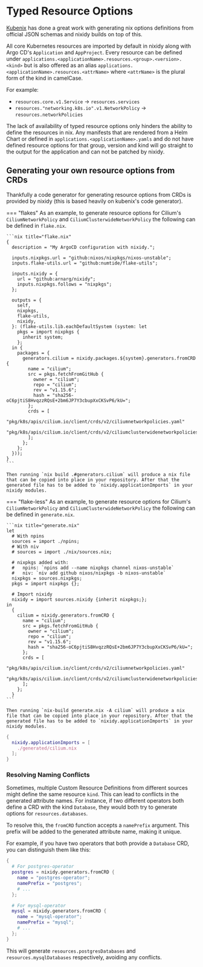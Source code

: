 # Typed Resource Options

[Kubenix](https://github.com/hall/kubenix/) has done a great work with generating nix options definitions from official JSON schemas and nixidy builds on top of this.

All core Kubernetes resources are imported by default in nixidy along with Argo CD's `Application` and `AppProject`. Every resource can be defined under `applications.<applicationName>.resources.<group>.<version>.<kind>` but is also offered as an alias `applications.<applicationName>.resources.<attrName>` where `<attrName>` is the plural form of the kind in camelCase.

For example:

- `resources.core.v1.Service` -> `resources.services`
- `resources."networking.k8s.io".v1.NetworkPolicy` -> `resources.networkPolicies`

The lack of availability of typed resource options only hinders the ability to define the resources in nix. Any manifests that are rendered from a Helm Chart or defined in `applications.<applicationName>.yamls` and do not have defined resource options for that group, version and kind will go straight to the output for the application and can not be patched by nixidy.

## Generating your own resource options from CRDs

Thankfully a code generator for generating resource options from CRDs is provided by nixidy (this is based heavily on kubenix's code generator).

=== "flakes"
    As an example, to generate resource options for Cilium's `CiliumNetworkPolicy` and `CiliumClusterwideNetworkPolicy` the following can be defined in `flake.nix`.

    ```nix title="flake.nix"
    {
      description = "My ArgoCD configuration with nixidy.";

      inputs.nixpkgs.url = "github:nixos/nixpkgs/nixos-unstable";
      inputs.flake-utils.url = "github:numtide/flake-utils";

      inputs.nixidy = {
        url = "github:arnarg/nixidy";
        inputs.nixpkgs.follows = "nixpkgs";
      };

      outputs = {
        self,
        nixpkgs,
        flake-utils,
        nixidy,
      }: (flake-utils.lib.eachDefaultSystem (system: let
        pkgs = import nixpkgs {
          inherit system;
        };
      in {
        packages = {
          generators.cilium = nixidy.packages.${system}.generators.fromCRD {
            name = "cilium";
            src = pkgs.fetchFromGitHub {
              owner = "cilium";
              repo = "cilium";
              rev = "v1.15.6";
              hash = "sha256-oC6pjtiS8HvqzzRQsE+2bm6JP7Y3cbupXxCKSvP6/kU=";
            };
            crds = [
              "pkg/k8s/apis/cilium.io/client/crds/v2/ciliumnetworkpolicies.yaml"
              "pkg/k8s/apis/cilium.io/client/crds/v2/ciliumclusterwidenetworkpolicies.yaml"
            ];
          };
        };
      }));
    }
    ```

    Then running `nix build .#generators.cilium` will produce a nix file that can be copied into place in your repository. After that the generated file has to be added to `nixidy.applicationImports` in your nixidy modules.

=== "flake-less"
    As an example, to generate resource options for Cilium's `CiliumNetworkPolicy` and `CiliumClusterwideNetworkPolicy` the following can be defined in `generate.nix`.

    ```nix title="generate.nix"
    let
      # With npins
      sources = import ./npins;
      # With niv
      # sources = import ./nix/sources.nix;

      # nixpkgs added with:
      #   npins: `npins add --name nixpkgs channel nixos-unstable`
      #   niv: `niv add github nixos/nixpkgs -b nixos-unstable`
      nixpkgs = sources.nixpkgs;
      pkgs = import nixpkgs {};

      # Import nixidy
      nixidy = import sources.nixidy {inherit nixpkgs;};
    in
      {
        cilium = nixidy.generators.fromCRD {
          name = "cilium";
          src = pkgs.fetchFromGitHub {
            owner = "cilium";
            repo = "cilium";
            rev = "v1.15.6";
            hash = "sha256-oC6pjtiS8HvqzzRQsE+2bm6JP7Y3cbupXxCKSvP6/kU=";
          };
          crds = [
            "pkg/k8s/apis/cilium.io/client/crds/v2/ciliumnetworkpolicies.yaml"
            "pkg/k8s/apis/cilium.io/client/crds/v2/ciliumclusterwidenetworkpolicies.yaml"
          ];
        };
      }
    ```

    Then running `nix-build generate.nix -A cilium` will produce a nix file that can be copied into place in your repository. After that the generated file has to be added to `nixidy.applicationImports` in your nixidy modules.

```nix title="env/dev.nix"
{
  nixidy.applicationImports = [
    ./generated/cilium.nix
  ];
}
```

### Resolving Naming Conflicts

Sometimes, multiple Custom Resource Definitions from different sources might define the same resource `kind`. This can lead to conflicts in the generated attribute names. For instance, if two different operators both define a CRD with the kind `Database`, they would both try to generate options for `resources.databases`.

To resolve this, the `fromCRD` function accepts a `namePrefix` argument. This prefix will be added to the generated attribute name, making it unique.

For example, if you have two operators that both provide a `Database` CRD, you can distinguish them like this:

```nix
{
  # For postgres-operator
  postgres = nixidy.generators.fromCRD {
    name = "postgres-operator";
    namePrefix = "postgres";
    # ...
  };

  # For mysql-operator
  mysql = nixidy.generators.fromCRD {
    name = "mysql-operator";
    namePrefix = "mysql";
    # ...
  };
}
```

This will generate `resources.postgresDatabases` and `resources.mysqlDatabases` respectively, avoiding any conflicts.
